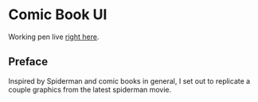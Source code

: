 # Comic Book UI

Working pen live [right here](https://codepen.io/borntofrappe/full/GeXMgm).

## Preface

Inspired by Spiderman and comic books in general, I set out to replicate a couple graphics from the latest spiderman movie.
